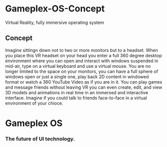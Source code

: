 # Gameplex-OS-Concept
Virtual Reality, fully immersive operating system


## Concept
 Imagine sittingn down not to two or more monitors but to a headset. When you place this VR headset on your head you enter a full 360 degree desktop environment where you can open and interact with windows suspended in mid-air, type on a virtual keyboard and use a virtual mouse. You are no longer limited to the space on your monitors, you can have a full sphere of windows open or just a single one, play back 2D content in windowed format or watch a 360 YouTube Video as if you are in it. You can play games and message friends without leaving VR you can even create, edit, and view 3D models and animations in real time in an immersed and interactive interface. Imagine if you could talk to friends face-to-face in a virtual environment of your chioce.
 
# Gameplex OS
### The future of UI technology.
